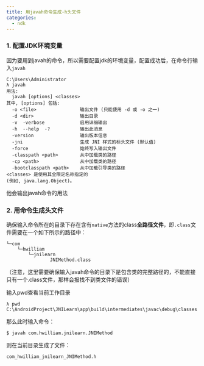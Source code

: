 ```yaml
---
title: 用javah命令生成-h头文件
categories:
  - ndk
---
```


### 1. 配置JDK环境变量

因为要用到javah的命令，所以需要配置jdk的环境变量，配置成功后，在命令行输入`javah`

``` shell
C:\Users\Administrator
λ javah
用法:
  javah [options] <classes>
其中, [options] 包括:
  -o <file>                输出文件 (只能使用 -d 或 -o 之一)
  -d <dir>                 输出目录
  -v  -verbose             启用详细输出
  -h  --help  -?           输出此消息
  -version                 输出版本信息
  -jni                     生成 JNI 样式的标头文件 (默认值)
  -force                   始终写入输出文件
  -classpath <path>        从中加载类的路径
  -cp <path>               从中加载类的路径
  -bootclasspath <path>    从中加载引导类的路径
<classes> 是使用其全限定名称指定的
(例如, java.lang.Object)。
```

他会输出javah命令的用法



### 2. 用命令生成头文件

确保输入命令所在的目录下存在含有`native`方法的class**全路径文件**，即`.class`文件需要在一个如下所示的路径中：

``` shell
└─com
    └─hwilliam
        └─jnilearn
                JNIMethod.class
```

（注意，这里需要确保输入javah命令的目录下是包含类的完整路径的，不能直接只有一个.class文件，那样会报找不到类文件的错误）



输入pwd查看当前工作目录

``` shell
λ pwd
C:\AndroidProject\JNILearn\app\build\intermediates\javac\debug\classes
```



那么此时输入命令：

``` shell
$ javah com.hwilliam.jnilearn.JNIMethod
```

则在当前目录生成了文件：

`com_hwilliam_jnilearn_JNIMethod.h`

                                                                                                                                                                                                                                                                                                                                                                                                                                                                                                                                                                                                                                                                                                                                                                                                                                                                                                                                                                                                                                                                                                                                                                                                                                                                                                                                                                                                                                                                                                                                                                                                                                                                                                                                                                                                                                                                                                                                                                                                                                                                                                                                                                                                                                                                                                                                                                                                                                                                                                                                                                                                                                                                                                                                                                                                                                                                                                                                                                                                                                                                                                                                                                                                                                                                                                                                                                                                                                                                                                                                                                                                                                                                                                                                                                                                                                                                                                                                                                                                                                                                                                                                                                                                                                                                                                                                                                                                                                                                                                                                                                                                                                                                                                                                                                                                                                                                                                                                                                                                                                                                                                                                                                                                                                                                                                                                                                                                                                                                                                                                                                                                                                                                                                                                                                                                                                                                                                                                                                                                                                                                                                                                                                                                                                                                                                                                                                                                                                                                                                                                                                                                                                                                                                                                                                                                                                                                                                                                                                                                                                                                                                                                                                                                                                                                                                                                                                                                                                                                                                                                                                                                                                                                                                                                                                                                                                                                                                                                                                                                                                                                                                                                                                                                                                                                                                                                                                                                                                                                                                                                                                                                                                                                                                                                                                                                                                                                                                                                            